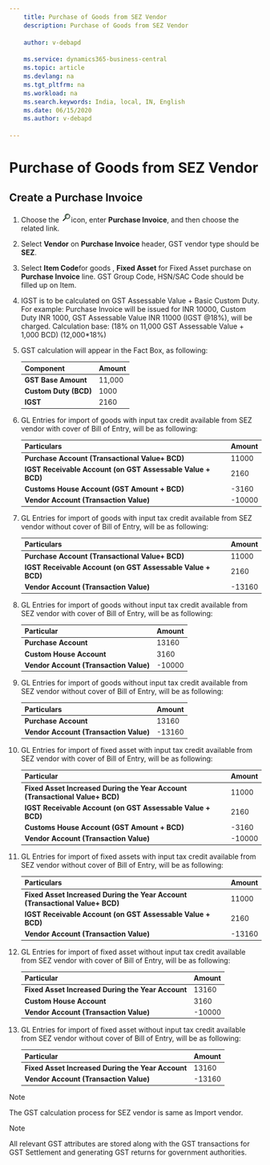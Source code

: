 ```yaml
---
    title: Purchase of Goods from SEZ Vendor
    description: Purchase of Goods from SEZ Vendor

    author: v-debapd

    ms.service: dynamics365-business-central
    ms.topic: article
    ms.devlang: na
    ms.tgt_pltfrm: na
    ms.workload: na
    ms.search.keywords: India, local, IN, English
    ms.date: 06/15/2020
    ms.author: v-debapd

---
```

# Purchase of Goods from SEZ Vendor

## Create a Purchase Invoice

1. Choose the ![img](image/search.jpg)icon, enter **Purchase Invoice**, and then choose the related link.
2. Select **Vendor** on **Purchase Invoice** header, GST vendor type should be **SEZ**.
3. Select **Item Code**for goods , **Fixed Asset** for Fixed Asset purchase on **Purchase Invoice** line. GST Group Code, HSN/SAC Code should be filled up on Item.
4. IGST is to be calculated on GST Assessable Value + Basic Custom Duty. For example: Purchase Invoice will be issued for INR 10000, Custom Duty INR 1000, GST Assessable Value INR 11000 (IGST @18%), will be charged. Calculation base: (18% on 11,000 GST Assessable Value + 1,000 BCD) (12,000*18%)

5. GST calculation will appear in the Fact Box, as following:
    
    |Component|Amount|
    |----------------------------------|---------------------------------------|  
    |**GST Base Amount**|11,000|
    |**Custom Duty (BCD)**|1000|  
    |**IGST**|2160|  


6. GL Entries for import of goods with input tax credit available from SEZ vendor with cover of Bill of Entry, will be as following:

    |Particulars|Amount|
    |----------------------------------|---------------------------------------|  
    |**Purchase Account (Transactional Value+ BCD)**|11000|  
    |**IGST Receivable Account (on GST Assessable Value + BCD)**|2160| 
    |**Customs House Account (GST Amount + BCD)**|-3160|
    |**Vendor Account (Transaction Value)**|-10000|

7. GL Entries for import of goods with input tax credit available from SEZ vendor without cover of Bill of Entry, will be as following:

    |Particulars|Amount|
    |----------------------------------|---------------------------------------|  
    |**Purchase Account (Transactional Value+ BCD)**|11000|  
    |**IGST Receivable Account (on GST Assessable Value + BCD)**|2160| 
    |**Vendor Account (Transaction Value)**|-13160|

8. GL Entries for import of goods without input tax credit available from SEZ vendor with cover of Bill of Entry, will be as following:

    |Particular|Amount|
    |----------------------------------|---------------------------------------|  
    |**Purchase Account**|13160|  
    |**Custom House Account**|3160| 
    |**Vendor Account (Transaction Value)**|-10000|

9. GL Entries for import of goods without input tax credit available from SEZ vendor without cover of Bill of Entry, will be as following:

    |Particulars|Amount|
    |----------------------------------|---------------------------------------|  
    |**Purchase Account**|13160|  
    |**Vendor Account (Transaction Value)**|-13160|


10. GL Entries for import of fixed asset with input tax credit available from SEZ vendor with cover of Bill of Entry, will be as following:

    |Particular|Amount|
    |----------------------------------|---------------------------------------|  
    |**Fixed Asset Increased During the Year Account (Transactional Value+ BCD)**|11000|  
    |**IGST Receivable Account (on GST Assessable Value + BCD)**|2160| 
    |**Customs House Account (GST Amount + BCD)**|-3160|
    |**Vendor Account (Transaction Value)**|-10000|

11. GL Entries for import of fixed assets with input tax credit available from SEZ vendor without cover of Bill of Entry, will be as following:

    |Particulars|Amount|
    |----------------------------------|---------------------------------------|  
    |**Fixed Asset Increased During the Year Account  (Transactional Value+ BCD)**|11000|  
    |**IGST Receivable Account (on GST Assessable Value + BCD)**|2160| 
    |**Vendor Account (Transaction Value)**|-13160|

12. GL Entries for import of fixed asset without input tax credit available from SEZ vendor with cover of Bill of Entry, will be as following:

    |Particular|Amount|
    |----------------------------------|---------------------------------------|  
    |**Fixed Asset Increased During the Year Account**|13160|  
    |**Custom House Account**|3160| 
    |**Vendor Account (Transaction Value)**|-10000|

13. GL Entries for import of fixed asset without input tax credit available from SEZ vendor without cover of Bill of Entry, will be as following:

    |Particular|Amount|
    |----------------------------------|---------------------------------------|  
    |**Fixed Asset Increased During the Year Account**|13160|  
    |**Vendor Account (Transaction Value)**|-13160|

> [!NOTE]
> The GST calculation process for SEZ vendor is same as Import vendor.

> [!NOTE]
>
> All relevant GST attributes are stored along with the GST transactions for GST Settlement and generating GST returns for government authorities.





































